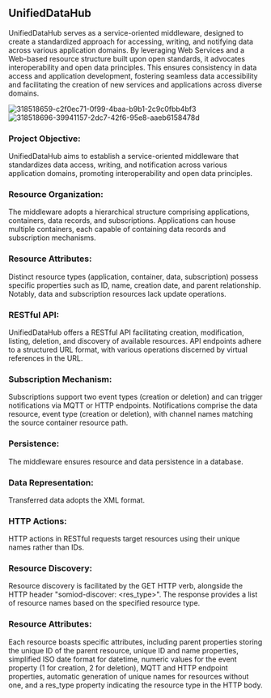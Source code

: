 ## UnifiedDataHub

UnifiedDataHub serves as a service-oriented middleware, designed to create a standardized approach for accessing, writing, and notifying data across various application domains. By leveraging Web Services and a Web-based resource structure built upon open standards, it advocates interoperability and open data principles. This ensures consistency in data access and application development, fostering seamless data accessibility and facilitating the creation of new services and applications across diverse domains.

![318518659-c2f0ec71-0f99-4baa-b9b1-2c9c0fbb4bf3](https://github.com/RicardoBeny/UnifiedDataHub/assets/126669644/bc0b7174-8c6c-40cc-b61d-860055ce383f)
![318518696-39941157-2dc7-42f6-95e8-aaeb6158478d](https://github.com/RicardoBeny/UnifiedDataHub/assets/126669644/a7ed1f4e-c360-404f-83ba-ba49b8f008dc)


### Project Objective:
UnifiedDataHub aims to establish a service-oriented middleware that standardizes data access, writing, and notification across various application domains, promoting interoperability and open data principles.

### Resource Organization:
The middleware adopts a hierarchical structure comprising applications, containers, data records, and subscriptions. Applications can house multiple containers, each capable of containing data records and subscription mechanisms.

### Resource Attributes:
Distinct resource types (application, container, data, subscription) possess specific properties such as ID, name, creation date, and parent relationship. Notably, data and subscription resources lack update operations.

### RESTful API:
UnifiedDataHub offers a RESTful API facilitating creation, modification, listing, deletion, and discovery of available resources. API endpoints adhere to a structured URL format, with various operations discerned by virtual references in the URL.

### Subscription Mechanism:
Subscriptions support two event types (creation or deletion) and can trigger notifications via MQTT or HTTP endpoints. Notifications comprise the data resource, event type (creation or deletion), with channel names matching the source container resource path.

### Persistence:
The middleware ensures resource and data persistence in a database.

### Data Representation:
Transferred data adopts the XML format.

### HTTP Actions:
HTTP actions in RESTful requests target resources using their unique names rather than IDs.

### Resource Discovery:
Resource discovery is facilitated by the GET HTTP verb, alongside the HTTP header "somiod-discover: <res_type>". The response provides a list of resource names based on the specified resource type.

### Resource Attributes:
Each resource boasts specific attributes, including parent properties storing the unique ID of the parent resource, unique ID and name properties, simplified ISO date format for datetime, numeric values for the event property (1 for creation, 2 for deletion), MQTT and HTTP endpoint properties, automatic generation of unique names for resources without one, and a res_type property indicating the resource type in the HTTP body.
